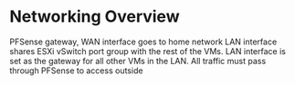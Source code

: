 # Networking Overview

PFSense gateway, WAN interface goes to home network LAN interface shares 
ESXi vSwitch port group with the rest of the VMs. LAN interface is set as the gateway for all other VMs in the LAN. All traffic must pass through PFSense to access outside
